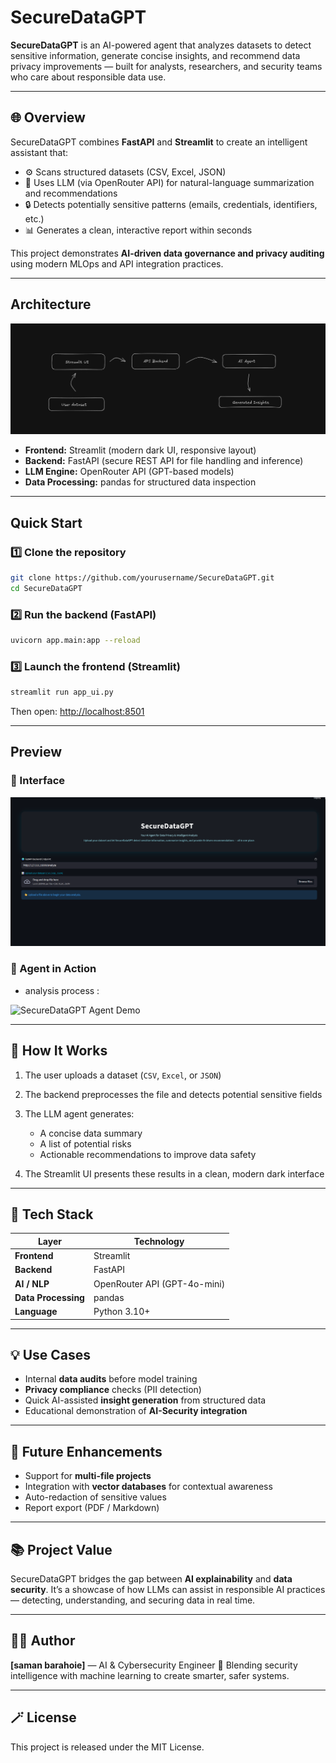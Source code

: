 
# SecureDataGPT

**SecureDataGPT** is an AI-powered agent that analyzes datasets to detect sensitive information, generate concise insights, and recommend data privacy improvements — built for analysts, researchers, and security teams who care about responsible data use.

---

## 🌐 Overview

SecureDataGPT combines **FastAPI** and **Streamlit** to create an intelligent assistant that:
- ⚙️ Scans structured datasets (CSV, Excel, JSON)
- 🧠 Uses LLM (via OpenRouter API) for natural-language summarization and recommendations
- 🔒 Detects potentially sensitive patterns (emails, credentials, identifiers, etc.)
- 📊 Generates a clean, interactive report within seconds

This project demonstrates **AI-driven data governance and privacy auditing** using modern MLOps and API integration practices.

---

##  Architecture

![SecureDataGPT Agent Demo](assets/Architecture.png)

- **Frontend:** Streamlit (modern dark UI, responsive layout)
- **Backend:** FastAPI (secure REST API for file handling and inference)
- **LLM Engine:** OpenRouter API (GPT-based models)
- **Data Processing:** pandas for structured data inspection

---

##  Quick Start

### 1️⃣ Clone the repository
```bash
git clone https://github.com/yourusername/SecureDataGPT.git
cd SecureDataGPT
````

### 2️⃣ Run the backend (FastAPI)

```bash
uvicorn app.main:app --reload
```

### 3️⃣ Launch the frontend (Streamlit)

```bash
streamlit run app_ui.py
```

Then open: [http://localhost:8501](http://localhost:8501)

---

## Preview

### 🔹 Interface


![SecureDataGPT UI Screenshot](assets/securedata_ui.png)


### 🔹 Agent in Action

* analysis process :


![SecureDataGPT Agent Demo](assets/securedata_demo.gif)


---

## 🧠 How It Works

1. The user uploads a dataset (`CSV`, `Excel`, or `JSON`)
2. The backend preprocesses the file and detects potential sensitive fields
3. The LLM agent generates:

   * A concise data summary
   * A list of potential risks
   * Actionable recommendations to improve data safety
4. The Streamlit UI presents these results in a clean, modern dark interface

---

## 🧰 Tech Stack

| Layer               | Technology                   |
| ------------------- | ---------------------------- |
| **Frontend**        | Streamlit                    |
| **Backend**         | FastAPI                      |
| **AI / NLP**        | OpenRouter API (GPT-4o-mini) |
| **Data Processing** | pandas                       |
| **Language**        | Python 3.10+                 |

---

## 💡 Use Cases

* Internal **data audits** before model training
* **Privacy compliance** checks (PII detection)
* Quick AI-assisted **insight generation** from structured data
* Educational demonstration of **AI-Security integration**

---

## 🧭 Future Enhancements

* Support for **multi-file projects**
* Integration with **vector databases** for contextual awareness
* Auto-redaction of sensitive values
* Report export (PDF / Markdown)

---

## 📚 Project Value

SecureDataGPT bridges the gap between **AI explainability** and **data security**.
It’s a showcase of how LLMs can assist in responsible AI practices — detecting, understanding, and securing data in real time.

---

## 🧑‍💻 Author

**[saman barahoie]** — AI & Cybersecurity Engineer
💬 Blending security intelligence with machine learning to create smarter, safer systems.

---

## 🪄 License

This project is released under the MIT License.



